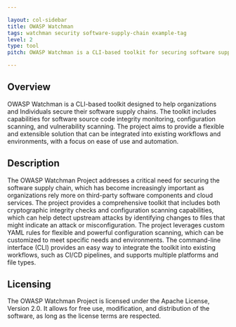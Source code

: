 ```yaml
---

layout: col-sidebar
title: OWASP Watchman
tags: watchman security software-supply-chain example-tag
level: 2
type: tool
pitch: OWASP Watchman is a CLI-based toolkit for securing software supply chains with source code monitoring, configuration and vulnerability scanning. It’s flexible, extensible and easy to integrate into existing workflows.

---
```


## Overview
OWASP Watchman is a CLI-based toolkit designed to help organizations and Individuals secure their software supply chains. The toolkit includes capabilities for software source code integrity monitoring, configuration scanning, and vulnerability scanning. The project aims to provide a flexible and extensible solution that can be integrated into existing workflows and environments, with a focus on ease of use and automation.
## Description
The OWASP Watchman Project addresses a critical need for securing the software supply chain, which has become increasingly important as organizations rely more on third-party software components and cloud services. The project provides a comprehensive toolkit that includes both cryptographic integrity checks and configuration scanning capabilities, which can help detect upstream attacks by identifying changes to files that might indicate an attack or misconfiguration. The project leverages custom YAML rules for flexible and powerful configuration scanning, which can be customized to meet specific needs and environments. The command-line interface (CLI) provides an easy way to integrate the toolkit into existing workflows, such as CI/CD pipelines, and supports multiple platforms and file types. 
## Licensing
The OWASP Watchman Project is licensed under the Apache License, Version 2.0. It allows for free use, modification, and distribution of the software, as long as the license terms are respected.
